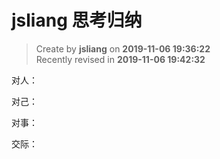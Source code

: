jsliang 思考归纳
===

> Create by **jsliang** on **2019-11-06 19:36:22**  
> Recently revised in **2019-11-06 19:42:32**

对人：

对己：

对事：

交际：